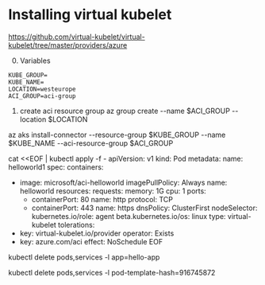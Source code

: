 # Installing virtual kubelet

https://github.com/virtual-kubelet/virtual-kubelet/tree/master/providers/azure

0. Variables
```
KUBE_GROUP=
KUBE_NAME=
LOCATION=westeurope
ACI_GROUP=aci-group
```

1. create aci resource group
az group create --name $ACI_GROUP --location $LOCATION

az aks install-connector --resource-group $KUBE_GROUP --name $KUBE_NAME --aci-resource-group $ACI_GROUP


cat <<EOF | kubectl apply -f -
apiVersion: v1
kind: Pod
metadata:
  name: helloworld1
spec:
  containers:
  - image: microsoft/aci-helloworld
    imagePullPolicy: Always
    name: helloworld
    resources:
      requests:
        memory: 1G
        cpu: 1
    ports:
    - containerPort: 80
      name: http
      protocol: TCP
    - containerPort: 443
      name: https
  dnsPolicy: ClusterFirst
  nodeSelector:
    kubernetes.io/role: agent
    beta.kubernetes.io/os: linux
    type: virtual-kubelet
  tolerations:
  - key: virtual-kubelet.io/provider
    operator: Exists
  - key: azure.com/aci
    effect: NoSchedule
EOF

kubectl delete pods,services -l app=hello-app

kubectl delete pods,services -l pod-template-hash=916745872